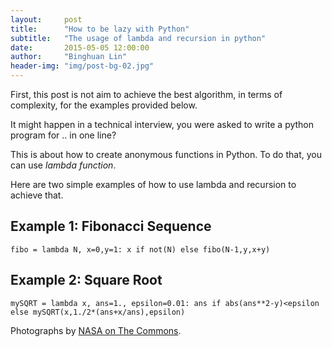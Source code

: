 ```yaml
---
layout:     post
title:      "How to be lazy with Python"
subtitle:   "The usage of lambda and recursion in python"
date:       2015-05-05 12:00:00
author:     "Binghuan Lin"
header-img: "img/post-bg-02.jpg"
---
```

First, this post is not aim to achieve the best algorithm, in terms of complexity, for the examples provided below.

It might happen in a technical interview, you were asked to write a python program for .. in one line?

This is about how to create anonymous functions in Python. To do that, you can use *lambda function*.


Here are two simple examples of how to use lambda and recursion to achieve that.

## Example 1: Fibonacci Sequence

    fibo = lambda N, x=0,y=1: x if not(N) else fibo(N-1,y,x+y)


## Example 2: Square Root 

```
mySQRT = lambda x, ans=1., epsilon=0.01: ans if abs(ans**2-y)<epsilon else mySQRT(x,1./2*(ans+x/ans),epsilon)
```

<p>Photographs by <a href="https://www.flickr.com/photos/nasacommons/">NASA on The Commons</a>.</p>